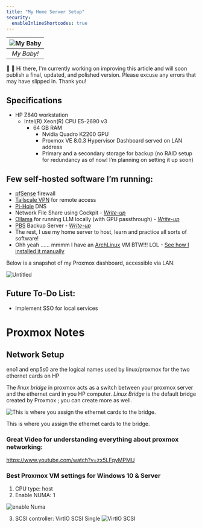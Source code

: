 ```yaml
---
title: "My Home Server Setup"
security:
  enableInlineShortcodes: true
---
```


| ![My Baby](https://johith.notion.site/image/https%3A%2F%2Fprod-files-secure.s3.us-west-2.amazonaws.com%2F35060c7e-3917-4cd6-a745-937d3114d009%2Ff874afb7-f50c-466d-bd66-8f45bdce0212%2F20240706_130356.jpg?table=block&id=6b6f4ee1-a127-4c90-b87b-1becbe397d41&spaceId=35060c7e-3917-4cd6-a745-937d3114d009&width=860&userId=&cache=v2) |
|:--:| 
| *My Baby!* |


:construction_worker: :construction: Hi there, I'm currently working on improving this article and will soon publish a final, updated, and polished version.
Please excuse any errors that may have slipped in. Thank you!

## Specifications

- HP Z840 workstation
    - Intel(R) Xeon(R) CPU E5-2690 v3
        - 64 GB RAM
            - Nvidia Quadro K2200 GPU
            - Proxmox VE 8.0.3 Hypervisor
            Dashboard served on LAN address
            - Primary and a secondary storage for backup
                    (no RAID setup for redundancy as of now! I’m planning on setting it up soon)


## Few self-hosted software I’m running:

- [pfSense](https://www.pfsense.org/) firewall
- [Tailscale VPN](https://tailscale.com/) for remote access
- [Pi-Hole](https://pi-hole.net/) DNS
- Network File Share using Cockpit - [*Write-up*](https://johith.com/posts/installing-samba-network-file-share-system/)
- [Ollama](https://ollama.com/) for running LLM locally (with GPU passthrough) - [*Write-up*](https://johith.com/posts/run-large-language-models-locally/)
- [PBS](https://pbs.proxmox.com/wiki/index.php/Main_Page) Backup Server - [*Write-up*](https://johith.com/posts/pbs_server_setup/)
- The rest, I use my home server to host, learn and practice all sorts of software!
- Ohh yeah …… mmmm I have an [ArchLinux](https://www.notion.so/PUBLIC-HomeServer-d4b32e3131d943aa9010225fd7cd952b?pvs=21) VM BTW!!! LOL - [See how I installed it manually](https://johith.com/posts/installing-arch-linux/)

Below is a snapshot of my Proxmox dashboard, accessible via LAN:

![Untitled](https://johith.notion.site/image/https%3A%2F%2Fprod-files-secure.s3.us-west-2.amazonaws.com%2F35060c7e-3917-4cd6-a745-937d3114d009%2Fe1586f70-3f9f-48c3-a6d7-126d5d9819d4%2FUntitled.png?table=block&id=900ece6b-1421-4f2c-9620-def770766a3d&spaceId=35060c7e-3917-4cd6-a745-937d3114d009&width=2000&userId=&cache=v2)

## Future To-Do List:

- Implement SSO for local services

# Proxmox Notes

## Network Setup

eno1 and enp5s0 are the logical names used by linux/proxmox for the two ethernet cards on HP

The *linux bridge* in proxmox acts as a switch between your proxmox server and the ethernet card in you HP computer. *Linux Bridge* is the default bridge created by Proxmox ; you can create more as well.

![This is where you assign the ethernet cards to the bridge. ](https://johith.notion.site/image/https%3A%2F%2Fprod-files-secure.s3.us-west-2.amazonaws.com%2F35060c7e-3917-4cd6-a745-937d3114d009%2F5544daf2-09af-4c97-b202-7cd56f4b0cbc%2FUntitled.png?table=block&id=4c03669b-54a4-4269-a7b3-e24a71e3b4c5&spaceId=35060c7e-3917-4cd6-a745-937d3114d009&width=1150&userId=&cache=v2)

This is where you assign the ethernet cards to the bridge. 

### Great Video for understanding everything about proxmox networking:

https://www.youtube.com/watch?v=zx5LFqyMPMU

### Best Proxmox VM settings for Windows 10 & Server

1. CPU type: host
2. Enable NUMA: 1

![enable Numa](https://johith.notion.site/image/https%3A%2F%2Fprod-files-secure.s3.us-west-2.amazonaws.com%2F35060c7e-3917-4cd6-a745-937d3114d009%2F67b07cd0-828c-40c8-9fab-136bdf90eb67%2FUntitled.png?table=block&id=90ef1e74-6b04-421f-b37c-6e54d17fa97d&spaceId=35060c7e-3917-4cd6-a745-937d3114d009&width=860&userId=&cache=v2)

3. SCSI controller: VirtIO SCSI Single
![VirtIO SCSI](https://johith.notion.site/image/https%3A%2F%2Fprod-files-secure.s3.us-west-2.amazonaws.com%2F35060c7e-3917-4cd6-a745-937d3114d009%2F36011838-4c53-46cc-84ea-ad6fb8e5b3b2%2FUntitled.png?table=block&id=b8f47193-2cb0-4e92-880d-eb1a9f7ac494&spaceId=35060c7e-3917-4cd6-a745-937d3114d009&width=860&userId=&cache=v2)

